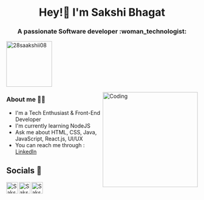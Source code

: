 <h1 align="center"> Hey!👋 I'm Sakshi Bhagat </h1>
<h3 align="center">  A passionate Software developer :woman_technologist: </h3>

<p align="left"> <img width="120" src="https://komarev.com/ghpvc/?username=28saakshii08&label=Profile%20views&color=0e75b6&style=flat" alt="28saakshii08"/> </p>
<img align="right" alt="Coding" width="250" src= "https://user-images.githubusercontent.com/74038190/271839927-f5d2d866-d25c-4873-8d82-425d2c62fc2e.gif" />

### About me :raising_hand_woman:
- I'm a Tech Enthusiast & Front-End Developer
- I'm currently learning NodeJS
- Ask me about HTML, CSS, Java, JavaScript, React.js, UI/UX
- You can reach me through : [LinkedIn](https://www.linkedin.com/in/sakshi-bhagat-644866218/)

##  Socials :link:

<a href="https://www.linkedin.com/in/sakshi-bhagat-644866218/">
   <img align="left" alt="Sakshi's Linkdein" width="30px" src="https://raw.githubusercontent.com/rahuldkjain/github-profile-readme-generator/master/src/images/icons/Social/linked-in-alt.svg" />
</a>
<a href="https://twitter.com/saakshiiibhagat">
  <img align="left" alt="Sakshi's Twitter" width="30px"  src="https://cdn.jsdelivr.net/npm/simple-icons@v3/icons/twitter.svg" />
</a>
</a>
<a href="https://leetcode.com/bhagatsakshi/">
  <img align="left" alt="Sakshi's Leetcode" width="30px"  src="https://cdn.jsdelivr.net/npm/simple-icons@v3/icons/leetcode.svg" />
</a>















